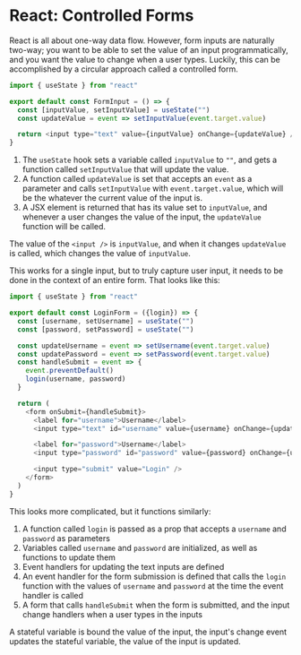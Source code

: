# React: Controlled Forms

React is all about one-way data flow. However, form inputs are naturally two-way; you want to be able to set the value of an input programmatically, and you want the value to change when a user types. Luckily, this can be accomplished by a circular approach called a controlled form.

```js
import { useState } from "react"

export default const FormInput = () => {
  const [inputValue, setInputValue] = useState("")
  const updateValue = event => setInputValue(event.target.value)

  return <input type="text" value={inputValue} onChange={updateValue} />
}
```

1. The `useState` hook sets a variable called `inputValue` to `""`, and gets a function called `setInputValue` that will update the value.
2. A function called `updateValue` is set that accepts an `event` as a parameter and calls `setInputValue` with `event.target.value`, which will be the whatever the current value of the input is.
3. A JSX element is returned that has its value set to `inputValue`, and whenever a user changes the value of the input, the `updateValue` function will be called.

The value of the `<input />` is `inputValue`, and when it changes `updateValue` is called, which changes the value of `inputValue`.

This works for a single input, but to truly capture user input, it needs to be done in the context of an entire form. That looks like this:

```js
import { useState } from "react"

export default const LoginForm = ({login}) => {
  const [username, setUsername] = useState("")
  const [password, setPassword] = useState("")

  const updateUsername = event => setUsername(event.target.value)
  const updatePassword = event => setPassword(event.target.value)
  const handleSubmit = event => {
    event.preventDefault()
    login(username, password)
  }

  return (
    <form onSubmit={handleSubmit}>
      <label for="username">Username</label>
      <input type="text" id="username" value={username} onChange={updateUsername} />

      <label for="password">Username</label>
      <input type="password" id="password" value={password} onChange={updatePassword} />

      <input type="submit" value="Login" />
    </form>
  )
}
```

This looks more complicated, but it functions similarly:

1. A function called `login` is passed as a prop that accepts a `username` and `password` as parameters
2. Variables called `username` and `password` are initialized, as well as functions to update them
3. Event handlers for updating the text inputs are defined
4. An event handler for the form submission is defined that calls the `login` function with the values of `username` and `password` at the time the event handler is called
5. A form that calls `handleSubmit` when the form is submitted, and the input change handlers when a user types in the inputs

A stateful variable is bound the value of the input, the input's change event updates the stateful variable, the value of the input is updated.
